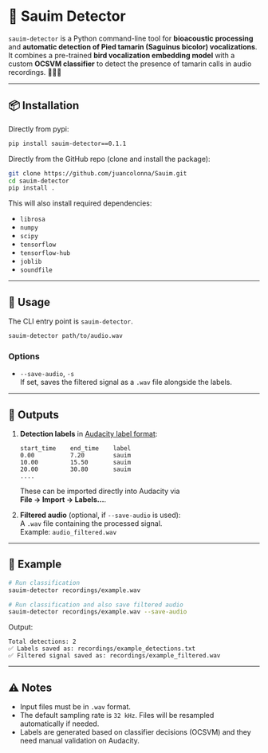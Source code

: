 # 🐒 Sauim Detector

`sauim-detector` is a Python command-line tool for **bioacoustic processing** and **automatic detection of Pied tamarin (Saguinus bicolor) vocalizations**. It combines a pre-trained **bird vocalization embedding model** with a custom **OCSVM classifier** to detect the presence of tamarin calls in audio recordings. 🙈🙉🙊

---

## 📦 Installation

Directly from pypi:

```bash
pip install sauim-detector==0.1.1
```

Directly from the GitHub repo (clone and install the package):

```bash
git clone https://github.com/juancolonna/Sauim.git
cd sauim-detector
pip install .
```

This will also install required dependencies:  
- `librosa`  
- `numpy`  
- `scipy`  
- `tensorflow`  
- `tensorflow-hub`  
- `joblib`  
- `soundfile`  

---

## 🚀 Usage

The CLI entry point is `sauim-detector`.

```bash
sauim-detector path/to/audio.wav
```

### Options
- `--save-audio`, `-s`  
  If set, saves the filtered signal as a `.wav` file alongside the labels.  

---

## 📂 Outputs

1. **Detection labels** in [Audacity label format](https://manual.audacityteam.org/man/importing_and_exporting_labels.html):  
   ```
   start_time    end_time    label
   0.00          7.20        sauim
   10.00         15.50       sauim
   20.00         30.80       sauim
   ....
   ```

   These can be imported directly into Audacity via  
   **File → Import → Labels…**.

2. **Filtered audio** (optional, if `--save-audio` is used):  
   A `.wav` file containing the processed signal.  
   Example: `audio_filtered.wav`

---

## 📝 Example

```bash
# Run classification
sauim-detector recordings/example.wav

# Run classification and also save filtered audio
sauim-detector recordings/example.wav --save-audio
```

Output:

```
Total detections: 2
✅ Labels saved as: recordings/example_detections.txt
✅ Filtered signal saved as: recordings/example_filtered.wav
```

---

## ⚠️ Notes
- Input files must be in `.wav` format.  
- The default sampling rate is `32 kHz`. Files will be resampled automatically if needed.  
- Labels are generated based on classifier decisions (OCSVM) and they need manual validation on Audacity.
